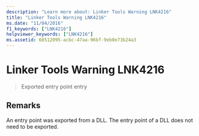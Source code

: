 ```yaml
---
description: "Learn more about: Linker Tools Warning LNK4216"
title: "Linker Tools Warning LNK4216"
ms.date: "11/04/2016"
f1_keywords: ["LNK4216"]
helpviewer_keywords: ["LNK4216"]
ms.assetid: 68512095-acbc-47aa-96bf-9eb0e73b24a3
---
```

# Linker Tools Warning LNK4216

> Exported entry point entry

## Remarks

An entry point was exported from a DLL. The entry point of a DLL does not need to be exported.
